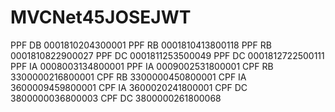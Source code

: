 # MVCNet45JOSEJWT

PPF	DB	0001810204300001
PPF	RB	0001810413800118
PPF	RB	0001810822900027
PPF	DC	0001811253500049
PPF	DC	0001812722500111
PPF	IA	0008003134800001
PPF	IA	0009002531800001
CPF	RB	3300000216800001
CPF	RB	3300000450800001
CPF	IA	3600009459800001
CPF	IA	3600020241800001
CPF	DC	3800000036800003
CPF	DC	3800000261800068
